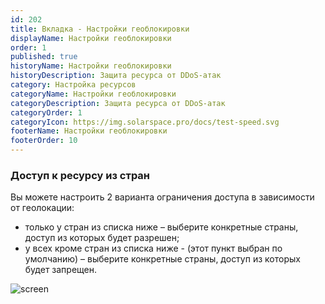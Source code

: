 ```yaml
---
id: 202
title: Вкладка - Настройки геоблокировки
displayName: Настройки геоблокировки
order: 1
published: true
historyName: Настройки геоблокировки
historyDescription: Защита ресурса от DDoS-атак
category: Настройка ресурсов
categoryName: Настройки геоблокировки
categoryDescription: Защита ресурса от DDoS-атак
categoryOrder: 1
categoryIcon: https://img.solarspace.pro/docs/test-speed.svg
footerName: Настройки геоблокировки
footerOrder: 10
---
```

### **Доступ к ресурсу из стран**
Вы можете настроить 2 варианта ограничения доступа в зависимости от геолокации:

- только у стран из списка ниже – выберите конкретные страны, доступ из которых будет разрешен;
- у всех кроме стран из списка ниже - (этот пункт выбран по умолчанию) – выберите конкретные страны, доступ из которых будет запрещен.

![screen]()
